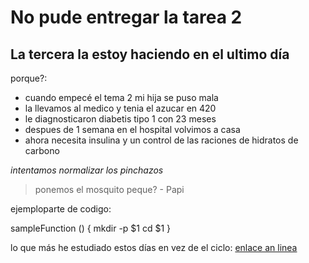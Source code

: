 # No pude entregar la tarea 2
## La tercera la estoy haciendo en el ultimo día

porque?:
- cuando empecé el tema 2 mi hija se puso mala
- la llevamos al medico y tenia el azucar en 420
- le diagnosticaron diabetis tipo 1 con 23 meses
- despues de 1 semana en el hospital volvimos a casa
- ahora necesita insulina y un control de las raciones de hidratos de carbono

*intentamos normalizar los pinchazos*
> ponemos el mosquito peque? - Papi

ejemploparte de codigo:

sampleFunction () {
mkdir -p $1
cd $1
}

lo que más he estudiado estos días en vez de el ciclo:
[enlace an linea](https://www.adiba.org/es/recursos-nutricion/124-contando-raciones)
